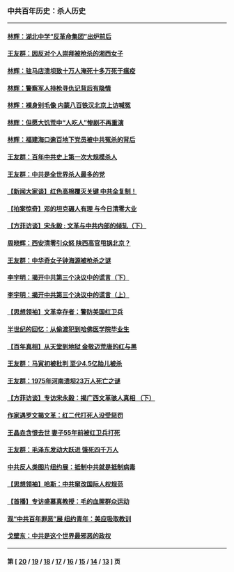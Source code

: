 ### 中共百年历史：杀人历史
---
#### [林辉：湖北中学“反革命集团”出炉前后](../../pages/nf1176106/n14082585.md?10090430) 
#### [王友群：因反对个人崇拜被枪杀的湘西女子](../../pages/nf1176106/n14048288.md?10090430) 
#### [林辉：驻马店溃坝致十万人淹死十多万死于瘟疫](../../pages/nf1176106/n14048231.md?10090430) 
#### [林辉：警察军人持枪寻仇记背后有隐情](../../pages/nf1176106/n14029745.md?10090430) 
#### [林辉：裸身别毛像 内蒙八百铁汉北京上访喊冤](../../pages/nf1176106/n14026693.md?10090430) 
#### [林辉：但愿大饥荒中“人吃人”惨剧不再重演](../../pages/nf1176106/n14020531.md?10090430) 
#### [林辉：福建海口逾百地下党员被中共冤杀的背后](../../pages/nf1176106/n13878946.md?10090430) 
#### [王友群：百年中共史上第一次大规模杀人](../../pages/nf1176106/n13863785.md?10090430) 
#### [王友群：中共是全世界杀人最多的党](../../pages/nf1176106/n13860689.md?10090430) 
#### [【新闻大家谈】红色高棉覆灭关键 中共全复制！](../../pages/nf1176106/n13850222.md?10090430) 
#### [【拍案惊奇】邓的坦克碾人有理 与今日清零大业](../../pages/nf1176106/n13729574.md?10090430) 
#### [【方菲访谈】宋永毅 : 文革与中共内部的倾轧（下）](../../pages/nf1176106/n13486836.md?10090430) 
#### [周晓辉：西安清零引众怒 陕西高官甩锅北京？](../../pages/nf1176106/n13484627.md?10090430) 
#### [王友群：中华奇女子钟海源被枪杀之谜](../../pages/nf1176106/n13430555.md?10090430) 
#### [李宇明：揭开中共第三个决议中的谎言（下）](../../pages/nf1176106/n13389389.md?10090430) 
#### [李宇明：揭开中共第三个决议中的谎言（上）](../../pages/nf1176106/n13388697.md?10090430) 
#### [【思想领袖】文革幸存者：警防美国红卫兵](../../pages/nf1176106/n13339289.md?10090430) 
#### [半世纪的回忆：从偷渡犯到哈佛医学院毕业生](../../pages/nf1176106/n13345328.md?10090430) 
#### [【百年真相】从天堂到地狱 金敬迈荒唐的红与黑](../../pages/nf1176106/n13336995.md?10090430) 
#### [王友群：马寅初被批判 至少4.5亿胎儿被杀](../../pages/nf1176106/n13260313.md?10090430) 
#### [王友群：1975年河南溃坝23万人死亡之谜](../../pages/nf1176106/n13231576.md?10090430) 
#### [【方菲访谈】专访宋永毅：揭广西文革骇人真相 （下）](../../pages/nf1176106/n13209074.md?10090430) 
#### [作家遇罗文揭文革：红二代打死人没受惩罚](../../pages/nf1176106/n13205254.md?10090430) 
#### [王晶垚含恨去世 妻子55年前被红卫兵打死](../../pages/nf1176106/n13203590.md?10090430) 
#### [王友群：毛泽东发动大跃进 饿死四千万人](../../pages/nf1176106/n13177158.md?10090430) 
#### [中共反人类图片纽约展：抵制中共就是抵制病毒](../../pages/nf1176106/n13115371.md?10090430) 
#### [【思想领袖】哈斯：中共窜改国际人权规范](../../pages/nf1176106/n13053647.md?10090430) 
#### [【首播】专访盛慕真教授：毛的血腥群众运动](../../pages/nf1176106/n13091782.md?10090430) 
#### [观“中共百年罪恶”展 纽约青年：美应吸取教训](../../pages/nf1176106/n13085246.md?10090430) 
#### [戈壁东：中共是这个世界最邪恶的政权](../../pages/nf1176106/n13085641.md?10090430) 

---
#### 第 [ [20](./20.md?10090430) / [19](./19.md?10090430) / [18](./18.md?10090430) / [17](./17.md?10090430) / [16](./16.md?10090430) / [15](./15.md?10090430) / [14](./14.md?10090430) / [13](./13.md?10090430) ] 页
